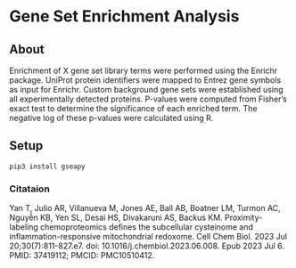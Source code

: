 # Gene Set Enrichment Analysis

## About
Enrichment of X gene set library terms were performed using the Enrichr package. UniProt protein identifiers were mapped to Entrez gene symbols as input for Enrichr. Custom background gene sets were established using all experimentally detected proteins. P-values were computed from Fisher’s exact test to determine the significance of each enriched term. The negative log of these p-values were calculated using R. 

## Setup
```
pip3 install gseapy
```

### Citataion
Yan T, Julio AR, Villanueva M, Jones AE, Ball AB, Boatner LM, Turmon AC, Nguyễn KB, Yen SL, Desai HS, Divakaruni AS, Backus KM. Proximity-labeling chemoproteomics defines the subcellular cysteinome and inflammation-responsive mitochondrial redoxome. Cell Chem Biol. 2023 Jul 20;30(7):811-827.e7. doi: 10.1016/j.chembiol.2023.06.008. Epub 2023 Jul 6. PMID: 37419112; PMCID: PMC10510412.
